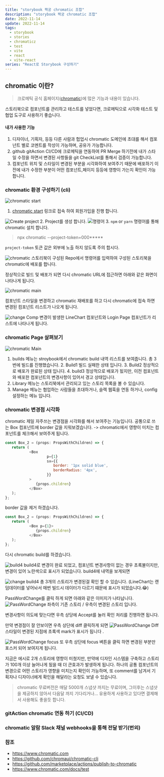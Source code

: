 ```yaml
---
title: "storybook 짝궁 chromatic 조합"
description: "storybook 짝궁 chromatic 조합"
date: 2022-11-14
update: 2022-11-14
tags:
  - storybook
  - stories
  - chromaticz
  - test
  - vite
  - react
  - vite-react
series: "React로 Storybook 구성하기"
---
```


## chromatic 이란?
>크로메틱 공식 홈페이지([chromatic](https://www.chromatic.com/))에 많은 기능과 내용이 있습니다.

스토리북으로 컴포넌트를 관리하고 테스트를 넣었다면, 크로메틱으로 시각화 테스트 및 협업 도구로 사용하기 좋습니다.
#### 내가 사용한 기능
1. 디자이너, 기획자, 등등 다른 사람과 헙업시 chromatic 도메인에 초대를 해서 컴포넌트 별로 코멘트를 작성이 가능하며, 공유가 가능합니다. 
2. github gitAction CI/CD에 크로메틱을 연동하여 PR Merge 하기전에 내가 스타일 수정을 하면서 변경된 사항들을 git CheckList를 통해서 검증이 가능합니다.
3. 컴포넌트 위치 및 스타일이 변경된 부분을 시각화하여 보여주기 때문에 배포하기 이전에 내가 수정한 부분이 어떤 컴포넌트,페이지 등등에 영향이 가는지 확인이 가능합니다.


### chromatic 환경 구성하기 (cli)

![chromatic start](img.png)

1. [chromatic start](https://www.chromatic.com/start) 링크로 접속 하여 회원가입을 진행 합니다.

![Create project](img_1.png)
2. Project를 생성 합니다.
![명령어](img_3.png)
3. `npm` or `yarn` 명령어를 통해 chromatic 설치 합니다.
> npx chromatic --project-token=000*****
 
`project-token` 토큰 값은 외부에 노출 하지 않도록 주의 합시다.

![chromatic](img_4.png)
스토리북이 구성된 Repo에서 명령어를 입력하여 구성된 스토리북을 chromatic에 배포를 합니다.

정상적으로 빌드 및 배포가 되면 다시 chromatic URL에 접근하면 아래와 같은 화면이 나타나게 됩니다.

![chromatic main](img_5.png)

컴포넌트 스타일을 변경하고 chromatic 재배포를 하고 다시 chromatic에 접속 하면 변경된 컴포넌트
리스트가 나오게 됩니다.

![change Comp](img_6.png)
변경이 발생한 LineChart 컴포넌트와 Login Page 컴포넌트가 리스트에 나타나게 됩니다.

### chromatic Page 살펴보기
![chromatic Main](img_7.png)

1. builds 메뉴는 stroybook에서 chromatic build 내역 리스트를 보여줍니다. 총 3번에 빌드를 진행했습니다.
   2. Build1 빌드 실패한 상태 입니다.
   3. Build2 정상적으로 배포가 완료된 상태 입니다.
   4. build3 정상적으로 배포가 됬지만, 이전 컴포넌트와 배포한 컴포넌트의 변경사항이 있어서 경고 상태입니다.
2. Library 메뉴는 스토리북에서 관리되고 있는 스토리 목록을 볼 수 있습니다.
3. Manage 메뉴는 협업하는 사람들을 초대하거나, 슬렉 웹훅을 연동 하거나, config 설정하는 메뉴 입니다.

### chromatic 변경점 시각화

chromatic 제일 자주쓰는 변경점을 시각화를 해서 보여주는 기능입니다. 
공통으로 쓰는 Box 컴포넌트에 border 값을 지워보겠습니다.
-> chromatic에서 영향이 미치는 컴포넌트를 체크해서 보여주게 됩니다.

```javascript
const Box_2 = (props: PropsWithChildren) => {
   return (
           <Box
                   p={1}
                   sx={{
                      border: '1px solid blue',
                      borderRadius: '4px',
                   }}
           >
              {props.children}
           </Box>
   );
};

```
border 값을 제거 하겠습니다.
```javascript
const Box_2 = (props: PropsWithChildren) => {
   return (
           <Box p={1}>
              {props.children}
           </Box>
   );
};
```
다시 chromatic build를 하겠습니다.

![build4](img_8.png)
build4로 변경이 완료 되었고, 컴포넌트 변경사항이 없는 경우 초록불이지만, 변경이 있어 노란색으로 표시가 되었습니다.
build4에 내역을 보게되면 

![change build4](img_9.png)
총 3개의 스토리가 변경된걸 확인 할 수 있습니다. (LineChart는 랜덤데이터를 넣어놔서 매번 빌드시 데이터가 다르기 떄문에 표시가 되었습니다.😂)
 
PassWordChange를 클릭 하게 되면 아래와 같은 이미지가 나타납니다.
![PassWordChange](img_10.png)
좌측이 기존 스토리 / 우측이 변경된 스토리 입니다.

변경사항이 의도에 맞는다면 우측 상당에 Accept를 눌러 확인 처리를 진행하면 됩니다.

만약 변경점이 잘 안보이면 우측 상단에 diff 클릭하게 되면
![PassWordChange Diff](img_11.png)
스타일이 변경된 지점에 초록색 mark가 표시가 됩니다 .

![PassWordChange focus](img_12.png)
또 우측 상단에 focus 벼튼을 클릭 하면 변경된 부분만 포스커 되어 보여지게 됩니다.

지금은 에시로 2개 스토리에 영향이 미쳤지만, 만약에 디자인 시스템을 구축하고
스토리가 100개 이상 늘어나게 됬을 때 더 큰효과가 발생하게 됩니다. 하나의 공통 컴포넌트의 변경으로
어떤 스토리가 영향을 미치는지 확인이 가능하며, 또 comment를 남겨서 기획자나 디자이너에게 확인을
해달라는 요청도 보낼 수 있습니다.


> chromatic 무료버전은 매달 5000개 스냅샷 까지는 무료이며, 그이후는 스냅샷을 제공하지 않아서 다음달 까지
> 기다리거나... 유용하게 사용하고 있다면 결제해서 사용해도 좋을듯 합니다.

### gitAction chromatic 연동 하기 (CI/CD)

### chromatic 알람 Slack 채널 webhooks을 통해 전달 받기(번외)


### 참조
- https://www.chromatic.com
- https://github.com/chromaui/chromatic-cli
- https://github.com/marketplace/actions/publish-to-chromatic
- https://www.chromatic.com/docs/test
